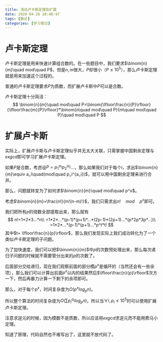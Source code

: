 ```yaml
---
title: 浅谈卢卡斯定理及扩展
date: 2020-04-26 20:40:47
tags: [数论]
categories: [学习笔记]
---
```


# 卢卡斯定理

卢卡斯定理是用来快速计算组合数的。在一些题目中，我们要求$\binom{n}{m}\quad mod\quad P$，但是$n,m$很大，$P$却很小（$P\le 10^5$），那么卢卡斯定理就是用来加速这个过程的。

普通的卢卡斯定理要求$P$为质数，而扩展卢卡斯中$P$可以是合数。

卢卡斯定理十分简洁：
$$
\binom{n}{m}\quad mod\quad P=\binom{\lfloor\frac{n}{P}\rfloor}{\lfloor\frac{m}{P}\rfloor}*\binom{n\quad mod\quad P}{m\quad mod\quad P}\quad mod\quad P
$$
<!--more-->

# 扩展卢卡斯

实际上，扩展卢卡斯与卢卡斯定理似乎并无太大关联，只需掌握中国剩余定理与$exgcd$即可学习扩展卢卡斯定理。

如果$P$是合数，考虑设$P=p_1^{a_1}p_2^{a_2}...$，那么如果我们对于每个$i$，求出$\binom{n}{m}\equiv a_i\quad(mod\quad p_i^{a_i})$，就可以用中国剩余定理来进行合并。

那么，问题就转变为了如何求$\binom{n}{m}\quad mod\quad p^x$。

考虑$\binom{n}{m}=\frac{n!}{m!(n-m)!}$，我们只需求出$n!\quad mod\quad p^x$即可。

我们把所有$p$的倍数全部提取出来，那么就有
$$
n!=1*2*3...*n\\
=1*2*...*(p-1)*(p+1)*...*(2p-1)*(2p+1)...*(p*2p*3p*...)\\
=1*2*...*(p-1)*(p+1)...*p^t*t!
$$
其中$t= \lfloor\frac{n}{p}\rfloor$，那么我们发现实际上我们成功转化为了一个类似卢卡斯定理的子问题。

为了加快速度，我们可以把$\binom{n}{m}$中$p$的次数预处理出来，那么每次递归子问题的时候就不需要管分出来的$p$的次数了。

后面部分交给递归，现在我们观察前面的部分模$p^x$是循环的（当然还会有一些余项），那么我们可以计算出前面$p^x$以内的结果然后$\lfloor\frac{n}{p}\rfloor$次方一下，然后再暴力计算一下剩下的余项即可。

那么，对于每个$p^x$，时间复杂度为$O(p^xlog_pn)$。

所以整个算法的时间复杂度为$O(\sum p_i^{a_i}log_pn)$，所以当$\forall i,p_i\le 10^5$时可以使用扩展卢卡斯定理。

注意求逆元的时候，因为模数不是质数，所以应该用$exgcd$求逆元而不能用费马小定理。

知道了原理，代码自然也不难写出了，这里就不放代码了。